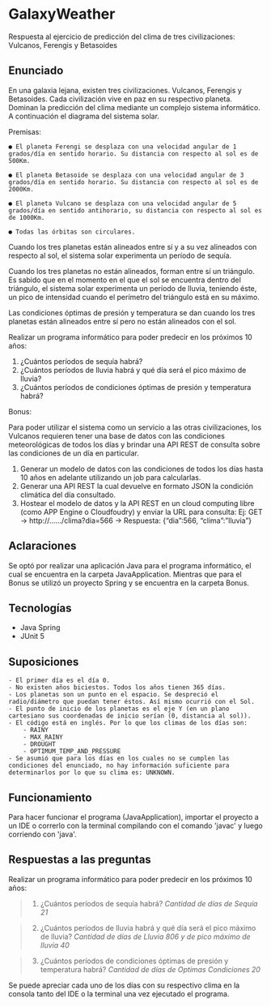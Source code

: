 # GalaxyWeather
Respuesta al ejercicio de predicción del clima de tres civilizaciones: Vulcanos, Ferengis y Betasoides

## Enunciado
En una galaxia lejana, existen tres civilizaciones. Vulcanos, Ferengis y Betasoides. Cada
civilización vive en paz en su respectivo planeta.
Dominan la predicción del clima mediante un complejo sistema informático.
A continuación el diagrama del sistema solar.

Premisas:

	● El planeta Ferengi se desplaza con una velocidad angular de 1 grados/día en sentido horario. Su distancia con respecto al sol es de 500Km.

	● El planeta Betasoide se desplaza con una velocidad angular de 3 grados/día en sentido horario. Su distancia con respecto al sol es de 2000Km.

	● El planeta Vulcano se desplaza con una velocidad angular de 5 grados/día en sentido anti­horario, su distancia con respecto al sol es de 1000Km.

	● Todas las órbitas son circulares.

Cuando los tres planetas están alineados entre sí y a su vez alineados con respecto al sol, el
sistema solar experimenta un período de sequía.

Cuando los tres planetas no están alineados, forman entre sí un triángulo. Es sabido que en el
momento en el que el sol se encuentra dentro del triángulo, el sistema solar experimenta un
período de lluvia, teniendo éste, un pico de intensidad cuando el perímetro del triángulo está en
su máximo.

Las condiciones óptimas de presión y temperatura se dan cuando los tres planetas están
alineados entre sí pero no están alineados con el sol.

Realizar un programa informático para poder predecir en los próximos 10 años:
1. ¿Cuántos períodos de sequía habrá?
2. ¿Cuántos períodos de lluvia habrá y qué día será el pico máximo de lluvia?
3. ¿Cuántos períodos de condiciones óptimas de presión y temperatura habrá?

Bonus:

Para poder utilizar el sistema como un servicio a las otras civilizaciones, los Vulcanos requieren
tener una base de datos con las condiciones meteorológicas de todos los días y brindar una API
REST de consulta sobre las condiciones de un día en particular.

1) Generar un modelo de datos con las condiciones de todos los días hasta 10 años en adelante
utilizando un job para calcularlas.
2) Generar una API REST la cual devuelve en formato JSON la condición climática del día
consultado.
3) Hostear el modelo de datos y la API REST en un cloud computing libre (como APP Engine o
Cloudfoudry) y enviar la URL para consulta:
Ej: GET → http://….../clima?dia=566 → Respuesta: {“dia”:566, “clima”:”lluvia”}

## Aclaraciones

Se optó por realizar una aplicación Java para el programa informático, el cual se encuentra en la carpeta JavaApplication. Mientras que para el Bonus se utilizó un proyecto Spring y se encuentra en la carpeta Bonus.

## Tecnologías

- Java Spring
- JUnit 5

## Suposiciones
	- El primer día es el día 0.
	- No existen años biciestos. Todos los años tienen 365 días.
	- Los planetas son un punto en el espacio. Se despreció el radio/diámetro que puedan tener éstos. Así mismo ocurrió con el Sol.
	- El punto de inicio de los planetas es el eje Y (en un plano cartesiano sus coordenadas de inicio serían (0, distancia al sol)).
	- El código está en inglés. Por lo que los climas de los días son:
		- RAINY
		- MAX_RAINY
		- DROUGHT
		- OPTIMUM_TEMP_AND_PRESSURE
	- Se asumió que para los días en los cuales no se cumplen las condiciones del enunciado, no hay información suficiente para determinarlos por lo que su clima es: UNKNOWN.

## Funcionamiento

Para hacer funcionar el programa (JavaApplication), importar el proyecto a un IDE o correrlo con la terminal compilando con el comando 'javac' y luego corriendo con 'java'.


## Respuestas a las preguntas

Realizar un programa informático para poder predecir en los próximos 10 años:
> 1. ¿Cuántos períodos de sequía habrá?
_Cantidad de días de Sequía 21_

> 2. ¿Cuántos períodos de lluvia habrá y qué día será el pico máximo de lluvia?
_Cantidad de días de Lluvia 806 y de pico máximo de lluvia 40_

> 3. ¿Cuántos períodos de condiciones óptimas de presión y temperatura habrá?
_Cantidad de días de Optimas Condiciones 20_

Se puede apreciar cada uno de los días con su respectivo clima en la consola tanto del IDE o la terminal una vez ejecutado el programa.


